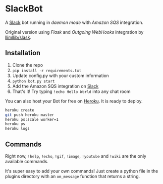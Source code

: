 # SlackBot
A [Slack](https://slack.com/) bot running in *daemon mode* with *Amazon SQS* integration.

Original version using *Flask* and *Outgoing WebHooks* integration by [llimllib/slask](https://github.com/llimllib/slask).

## Installation

1. Clone the repo
2. `pip install -r requirements.txt`
3. Update config.py with your custom information
3. `python bot.py start`
4. Add the Amazon SQS integration on [Slack](https://slack.com)
5. That's it! Try typing `!echo Hello World` into any chat room

You can also host your Bot for free on [Heroku](http://heroku.com). It is ready to deploy.
```bash
heroku create
git push heroku master
heroku ps:scale worker=1
heroku ps
heroku logs
```

## Commands

Right now, `!help`, `!echo`, `!gif`, `!image`, `!youtube` and `!wiki` are the only available commands.

It's super easy to add your own commands! Just create a python file in the plugins directory with an `on_message` function that returns a string.
